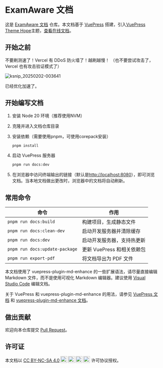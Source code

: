 # ExamAware 文档

这是 [ExamAware 文档](https://github.com/ExamAware/ExamAware-docs) 仓库。本文档基于 [VuePress](https://vuejs.press/) 搭建，引入[VuePress Theme Hope](https://theme-hope.vuejs.press/zh/)主题，[查看在线文档](https://examaware.gdata.fun)。

## 开始之前

不要刷测速了！Vercel 有 DDoS 防火墙了！越刷越慢！
（也不要尝试攻击了，Vercel 也有攻击验证模式了）

![ksnip_20250202-003641](https://github.com/user-attachments/assets/0b49e8fa-80fb-46aa-adc0-c234be4e06bc)

已经优化加速了。

## 开始编写文档

1. 安装 Node 20 环境（推荐使用NVM）
2. 克隆并进入文档仓库目录
3. 安装依赖（需要使用pnpm，可使用corepack安装）
   ```sh
   pnpm install
   ```

4. 启动 VuePress 服务器

    ``` bash
    pnpm run docs:dev
    ```

5. 在浏览器中访问终端输出的链接（默认是[http://localhost:8080](http://localhost:8080)），即可浏览文档。当本地文档做出更改时，浏览器中的文档将自动刷新。

## 常用命令
| 命令 | 作用 |
|-|-|
| `pnpm run docs:build` | 构建项目，生成静态文件 |
| `pnpm run docs:clean-dev` | 启动开发服务器并清除缓存 |
| `pnpm run docs:dev` | 启动开发服务器，支持热更新 |
| `pnpm run docs:update-package` | 更新 VuePress 和相关依赖包 |
| `pnpm run export-pdf` | 将文档导出为 PDF 文件 |

本文档使用了 vuepress-plugin-md-enhance
 的一些扩展语法，请尽量直接编辑 Markdown 文件，而不是使用可视化 Markdown 编辑器。建议使用 [Visual Studio Code](https://code.visualstudio.com/) 编辑文档。

关于 VuePress 和 vuepress-plugin-md-enhance
 的用法，请参见 [VuePress 文档](https://vuejs.press/) 和 [vuepress-plugin-md-enhance 文档](https://plugin-md-enhance.vuejs.press/zh/)。

## 做出贡献

欢迎向本仓库提交 [Pull Request](https://github.com/ExamAware/ExamAware-docs/pulls)。

## 许可证

<p xmlns:cc="http://creativecommons.org/ns#" >本文档以 <a href="https://creativecommons.org/licenses/by-nc-sa/4.0/?ref=chooser-v1" target="_blank" rel="license noopener noreferrer" style="display:inline-block;">CC BY-NC-SA 4.0<img style="height:22px!important;margin-left:3px;vertical-align:text-bottom;" src="https://mirrors.creativecommons.org/presskit/icons/cc.svg?ref=chooser-v1" alt=""><img style="height:22px!important;margin-left:3px;vertical-align:text-bottom;" src="https://mirrors.creativecommons.org/presskit/icons/by.svg?ref=chooser-v1" alt=""><img style="height:22px!important;margin-left:3px;vertical-align:text-bottom;" src="https://mirrors.creativecommons.org/presskit/icons/nc.svg?ref=chooser-v1" alt=""><img style="height:22px!important;margin-left:3px;vertical-align:text-bottom;" src="https://mirrors.creativecommons.org/presskit/icons/sa.svg?ref=chooser-v1" alt=""></a> 许可协议授权。</p>
